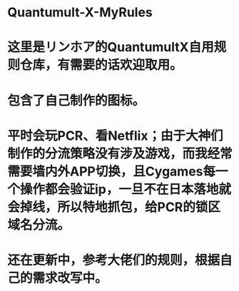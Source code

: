 # Quantumult-X-MyRules
# 这里是リンホア的QuantumultX自用规则仓库，有需要的话欢迎取用。
# 包含了自己制作的图标。
# 平时会玩PCR、看Netflix；由于大神们制作的分流策略没有涉及游戏，而我经常需要墙内外APP切换，且Cygames每一个操作都会验证ip，一旦不在日本落地就会掉线，所以特地抓包，给PCR的锁区域名分流。
# 还在更新中，参考大佬们的规则，根据自己的需求改写中。
